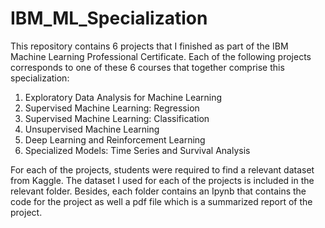 # IBM_ML_Specialization

This repository contains 6 projects that I finished as part of the IBM Machine Learning Professional Certificate. 
Each of the following projects corresponds to one of these 6 courses that together comprise this specialization:

1. Exploratory Data Analysis for Machine Learning
2. Supervised Machine Learning: Regression
3. Supervised Machine Learning: Classification
4. Unsupervised Machine Learning
5. Deep Learning and Reinforcement Learning
6. Specialized Models: Time Series and Survival Analysis

For each of the projects, students were required to find a relevant dataset from Kaggle. 
The dataset I used for each of the projects is included in the relevant folder.
Besides, each folder contains an Ipynb that contains the code for the project as well a pdf file which is a summarized report of the project.
